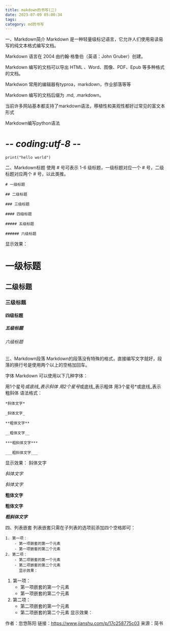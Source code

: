 ```yaml
---
title: makdown的书写(二)
date: 2023-07-09 05:00:34
tags: 
category: md的书写
---
```

一、Markdown简介
Markdown 是一种轻量级标记语言，它允许人们使用易读易写的纯文本格式编写文档。

Markdown 语言在 2004 由约翰·格鲁伯（英语：John Gruber）创建。

Markdown 编写的文档可以导出 HTML 、Word、图像、PDF、Epub 等多种格式的文档。

Markdwon 常用的编辑器有typroa，markdown，作业部落等等

Markdown 编写的文档后缀为 .md, .markdown。

当前许多网站基本都支持了markdown语法，移植性和美观性都好过常见的富文本形式

Markdown编写python语法

# -*- coding:utf-8 -*-
```
print("hello world")
```
二、Markdown标题
使用 # 号可表示 1-6 级标题，一级标题对应一个 # 号，二级标题对应两个 # 号，以此类推。
```
# 一级标题

## 二级标题

### 三级标题

#### 四级标题

##### 五级标题

###### 六级标题
```
显示效果：

# 一级标题
## 二级标题
### 三级标题
#### 四级标题
##### 五级标题
###### 六级标题
三、Markdown段落
Markdown的段落没有特殊的格式，直接编写文字就好，段落的换行号是使用两个以上的空格加回车。

字体
Markdown 可以使用以下几种字体：

用1个星号*或底线_表示斜体
用2个星号*或底线_表示粗体
用3个星号*或底线_表示粗斜体
语法格式：
```
*斜体文字*

_斜体文字_

**粗体文字**

__粗体文字__

***粗斜体文字***

___粗斜体文字___
```
显示效果：
斜体文字

*斜体文字*

_斜体文字_

**粗体文字**

__粗体文字__

***粗斜体文字***

四、列表嵌套
列表嵌套只需在子列表的选项前添加四个空格即可：
````
1. 第一项：
    - 第一项嵌套的第一个元素
    - 第一项嵌套的第二个元素
2. 第二项：
    - 第二项嵌套的第一个元素
    - 第二项嵌套的第二个元素
      显示效果：
````
1. 第一项：
   - 第一项嵌套的第一个元素
   - 第一项嵌套的第二个元素
2. 第二项：
   - 第二项嵌套的第一个元素
   - 第二项嵌套的第二个元素
     显示效果：

作者：忽悠陈阳
链接：https://www.jianshu.com/p/17c258775c03
来源：简书
